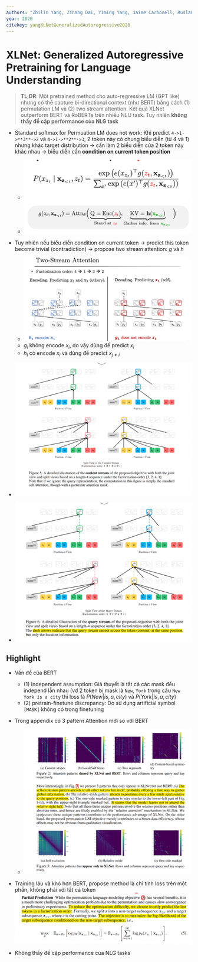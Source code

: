 ```yaml
---
authors: "Zhilin Yang, Zihang Dai, Yiming Yang, Jaime Carbonell, Ruslan Salakhutdinov, Quoc V. Le"
year: 2020
citekey: yangXLNetGeneralizedAutoregressive2020
---
```


# XLNet: Generalized Autoregressive Pretraining for Language Understanding
> **TL;DR**: Một pretrained method cho auto-regressive LM (GPT like) nhưng có thể capture bi-directional context (như BERT) bằng cách (1) permutation LM và (2) two stream attention. Kết quả XLNet outperform BERT và RoBERTa trên nhiều NLU task. Tuy nhiên **không thấy đề cập performance của NLG task**

- Standard softmax for Permuation LM does not work: Khi predict `4->1->**3**->2` và `4->1->**2**->3`, 2 token này có chung biểu diễn (từ 4 và 1) nhưng khác target distribution -> cần làm 2 biểu diễn của 2 token này khác nhau -> biểu diễn cần **condition on current token position**
  - ![](./static/images/2021-05-15-10-50-12.png)
  - ![](./static/images/2021-05-15-10-51-53.png)
- Tuy nhiên nếu biểu diễn condition on current token -> predict this token become trivial (contradiction) -> propose two stream attention: $g$ và $h$
  - ![](./static/images/2021-05-15-11-05-40.png)
  - $g_i$ không encode $x_i$, do vậy dùng để predict $x_i$
  - $h_i$ có encode $x_i$ và dùng để predict $x_{j \neq i}$

- ![](./static/images/2021-05-15-11-09-26.png)
- ![](./static/images/2021-05-15-11-09-43.png)

## Highlight
- Vấn đề của BERT
  - (1) Independent assumption: Giả thuyết là tất cả các mask đều independ lẫn nhau (vd 2 token bị mask là `New`, `York` trong câu `New York is a city` thì loss là $P(New|is,a,city)$ và $P(York |is,a,city)$
  - (2) pretrain-finetune discrepancy: Do sử dụng artificial symbol `[MASK]` không có trong finetuning

- Trong appendix có 3 pattern Attention mới so với BERT
  - ![](./static/images/2021-05-15-11-10-43.png)

-  Training lâu và khó hơn BERT, propose method là chỉ tính loss trên một phần, không phải với tất cả token ![](./static/images/2021-05-15-11-17-29.png)

- Không thấy đề cập performance của NLG tasks
